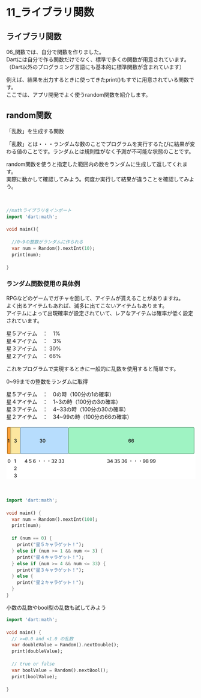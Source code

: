 # **11_ライブラリ関数**

## **ライブラリ関数**

06_関数では、自分で関数を作りました。  
Dartには自分で作る関数だけでなく、標準で多くの関数が用意されています。  
（Dart以外のプログラミング言語にも基本的に標準関数が含まれています）  

例えば、結果を出力するときに使ってきたprint()もすでに用意されている関数です。  
ここでは、アプリ開発でよく使うrandom関数を紹介します。

## **random関数**  

「乱数」を生成する関数

「乱数」とは・・・ランダムな数のことでプログラムを実行するたびに結果が変わる値のことです。ランダムとは規則性がなく予測が不可能な状態のことです。  

random関数を使うと指定した範囲内の数をランダムに生成して返してくれます。  
実際に動かして確認してみよう。何度か実行して結果が違うことを確認してみよう。

<br>

```dart
//mathライブラリをインポート
import 'dart:math';

void main(){

  //0~9の整数がランダムに作られる
  var num = Random().nextInt(10);
  print(num);

}

```

### **ランダム関数使用の具体例**

RPGなどのゲームでガチャを回して、アイテムが貰えることがありますね。  
よく出るアイテムもあれば、滅多に出てこないアイテムもあります。  
アイテムによって出現確率が設定されていて、レアなアイテムは確率が低く設定されています。

星５アイテム　：　1%  
星４アイテム　：　3%  
星３アイテム　： 30%  
星２アイテム　： 66%  

これをプログラムで実現するときに一般的に乱数を使用すると簡単です。  

0~99までの整数をランダムに取得  

星５アイテム　：　0の時（100分の1の確率）  
星４アイテム　：　1~3の時（100分の3の確率）  
星３アイテム　：　4~33の時（100分の30の確率）  
星２アイテム　：　34~99の時（100分の66の確率）  

![lib](img/11_math1-1.png)

<br>

```dart
import 'dart:math';

void main() {
  var num = Random().nextInt(100);
  print(num);

  if (num == 0) {
    print("星５キャラゲット！");
  } else if (num >= 1 && num <= 3) {
    print("星４キャラゲット！");
  } else if (num >= 4 && num <= 33) {
    print("星３キャラゲット！");
  } else {
    print("星２キャラゲット！");
  }
}

```

小数の乱数やbool型の乱数も試してみよう

```dart
import 'dart:math';

void main() {
  // >=0.0 and <1.0 の乱数
  var doubleValue = Random().nextDouble();
  print(doubleValue);

  // true or false
  var boolValue = Random().nextBool();
  print(boolValue);

}

```
